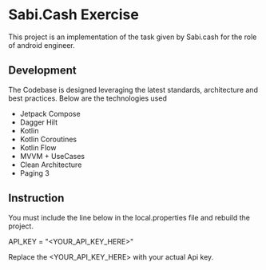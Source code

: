# Sabi.Cash Exercise

This project is an implementation of the task given by Sabi.cash for the role of android engineer.

## Development

The Codebase is designed leveraging the latest standards, architecture and best practices. Below are the technologies used

- Jetpack Compose
- Dagger Hilt
- Kotlin
- Kotlin Coroutines
- Kotlin Flow
- MVVM + UseCases
- Clean Architecture
- Paging 3


## Instruction

You must include the line below in the local.properties file and rebuild the project.

API_KEY = "<YOUR_API_KEY_HERE>"

Replace the <YOUR_API_KEY_HERE> with your actual Api key.

